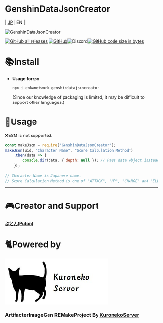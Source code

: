 # GenshinDataJsonCreator
| [JP](README-JP.md) | EN |

[![GenshinDataJsonCreator](https://github.com/Puton1221/GenshinDataJsonCreator/actions/workflows/npm-publish-github-packages.yml/badge.svg?branch=main)](https://github.com/Puton1221/GenshinDataJsonCreator/actions/workflows/npm-publish-github-packages.yml)


[![GitHub all releases](https://img.shields.io/github/downloads/Puton1221/GenshinDataJsonCreator/total?logo=GitHub&style=for-the-badge)](https://github.com/Puton1221/GenshinDataJsonCreator/releases)
[![GitHub](https://img.shields.io/github/license/Puton1221/GenshinDataJsonCreator?logo=GitBook&style=for-the-badge)](LICENSE)![Discord](https://img.shields.io/discord/867038364552396860?logo=Discord&style=for-the-badge)[![GitHub code size in bytes](https://img.shields.io/github/languages/code-size/Puton1221/GenshinDataJsonCreator?logo=Files&style=for-the-badge)](https://github.com/Puton1221/GenshinDataJsonCreator?search=1)

# 📚Install
- **Usage for`npm`**
  ```shell
  npm i enkanetwork genshindatajsoncreator
  ```
  (Since our knowledge of packaging is limited, it may be difficult to support other languages.)

# 🤖Usage
❌ESM is not supported.
```js
const makeJson = require('GenshinDataJsonCreator');
makeJson(uid, "Character Name", "Score Calculation Method")
    .then(data => {
        console.dir(data, { depth: null }); // Pass data object instead of data.json.
    });

// Character Name is Japanese name.
// Score Calculation Method is one of "ATTACK", "HP", "CHARGE" and "ELEMENT".
```

---

# 🎮Creator and Support
#### [ぷとん(Puton)](https://github.com/Puton1221)
# 🐈Powered by 
![KuronekoServer](https://raw.githubusercontent.com/kuroneko6423/kuroneko6423/main/kuronekoServer.jpg)
### ArtifacterImageGen REMakeProject By [KuronekoServer](https://kuroneko6423.com/)
